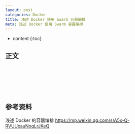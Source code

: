 ```yaml
---
layout: post
categories: Docker
title: 浅述 Docker 使用 Swarm 容器编排
meta: 浅述 Docker 使用 Swarm 容器编排
---
```

* content
{:toc}

## 正文



<br/><br/><br/><br/><br/>
## 参考资料

浅述 Docker 的容器编排 <https://mp.weixin.qq.com/s/A5x-Q-RVUUxauNoqLrJKeQ>

